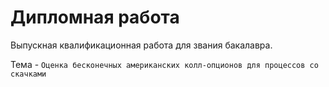 # Дипломная работа

Выпускная квалификационная работа для звания бакалавра. 

Тема - `Оценка бесконечных американских колл-опционов для процессов со скачками`

